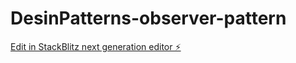 # DesinPatterns-observer-pattern

[Edit in StackBlitz next generation editor ⚡️](https://stackblitz.com/~/github.com/erfanfarhadi75/DesinPatterns-observer-pattern)